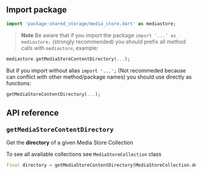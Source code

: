 ## Import package

```dart
import 'package:shared_storage/media_store.dart' as mediastore;
```

> **Note** Be aware that if you import the package `import '...' as mediastore;` (strongly recommended) you should prefix all method calls with `mediastore`, example:

```dart
mediastore.getMediaStoreContentDirectory(...);
```

But if you import without alias `import '...';` (Not recommeded because can conflict with other method/package names) you should use directly as functions:

```dart
getMediaStoreContentDirectory(...);
```

## API reference

### <samp>getMediaStoreContentDirectory</samp>

Get the **directory** of a given Media Store Collection

To see all available collections see `MediaStoreCollection` class

```dart
final directory = getMediaStoreContentDirectory(MediaStoreCollection.downloads);
```
